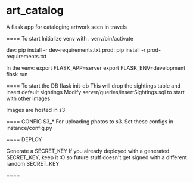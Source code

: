 # art_catalog

A flask app for cataloging artwork seen in travels

====
To start
Initialize venv with
  . venv/bin/activate

dev:
  pip install -r dev-requirements.txt
prod:
  pip install -r prod-requirements.txt

In the venv:
export FLASK_APP=server
export FLASK_ENV=development
flask run

====
To start the DB
flask init-db
This will drop the sightings table and insert default sightings
Modify server/queries/insertSightings.sql to start with other images

Images are hosted in s3

====
CONFIG
S3_*
  For uploading photos to s3. Set these configs in instance/config.py

====
DEPLOY

Generate a SECRET_KEY
If you already deployed with a generated SECRET_KEY, keep it :O so future stuff doesn't get signed with a different random SECRET_KEY

====

